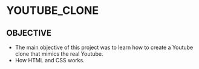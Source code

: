 # YOUTUBE_CLONE

## OBJECTIVE
- The main objective of this project was to learn how to create a Youtube clone that mimics the real Youtube.
- How HTML and CSS works.
